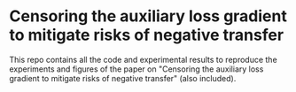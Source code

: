 # Censoring the auxiliary loss gradient to mitigate risks of negative transfer

This repo contains all the code and experimental results to reproduce the experiments and figures of the paper on "Censoring the auxiliary loss gradient to mitigate risks of negative transfer" (also included).
